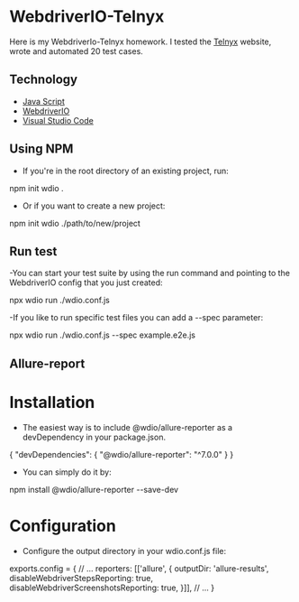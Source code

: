 # WebdriverIO-Telnyx

Here is my WebdriverIo-Telnyx homework. I tested the [Telnyx](https://telnyx.com/) website, wrote and automated 20 test cases.

## Technology

- [Java Script](https://learn.javascript.ru/)
- [WebdriverIO](https://webdriver.io/)
- [Visual Studio Code](https://code.visualstudio.com/)



## Using NPM

- If you're in the root directory of an existing project, run:

npm init wdio .

- Or if you want to create a new project:

npm init wdio ./path/to/new/project


## Run test

-You can start your test suite by using the run command and pointing to the WebdriverIO config that you just created:

npx wdio run ./wdio.conf.js

-If you like to run specific test files you can add a --spec parameter:

npx wdio run ./wdio.conf.js --spec example.e2e.js

## Allure-report

# Installation
- The easiest way is to include @wdio/allure-reporter as a devDependency in your package.json.

{
  "devDependencies": {
    "@wdio/allure-reporter": "^7.0.0"
  }
}

- You can simply do it by:

npm install @wdio/allure-reporter --save-dev

# Configuration
- Configure the output directory in your wdio.conf.js file:

exports.config = {
    // ...
    reporters: [['allure', {
        outputDir: 'allure-results',
        disableWebdriverStepsReporting: true,
        disableWebdriverScreenshotsReporting: true,
    }]],
    // ...
}


